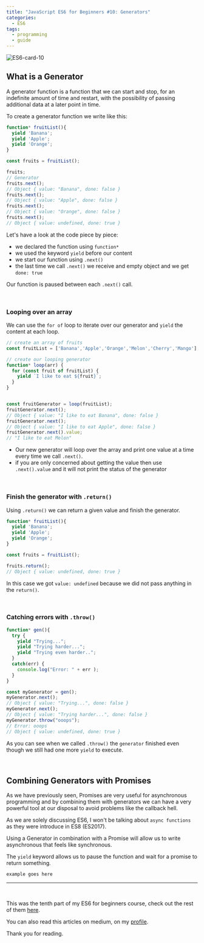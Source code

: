```yaml
---
title: "JavaScript ES6 for Beginners #10: Generators"
categories:
  - ES6
tags:
  - programming
  - guide
---
```


![ES6-card-10](https://albertomontalesi.github.io/assets/images/ES6/ES6-card-10.jpg)



## What is a Generator

A generator function is a function that we can start and stop, for an indefinite amount of time and restart, with the possibility of passing additional data at a later point in time.


To create a generator function we write like this:

``` js
function* fruitList(){
  yield 'Banana';
  yield 'Apple';
  yield 'Orange';
}

const fruits = fruitList();

fruits;
// Generator
fruits.next();
// Object { value: "Banana", done: false }
fruits.next();
// Object { value: "Apple", done: false }
fruits.next();
// Object { value: "Orange", done: false }
fruits.next();
// Object { value: undefined, done: true }
```

Let's have a look at the code piece by piece:

- we declared the function using `function*`
- we used the keyword `yield` before our content
- we start our function using `.next()`
- the last time we call `.next()` we receive and empty object and we get `done: true`

Our function is paused between each `.next()` call.


&nbsp;

### Looping over an array

We can use the `for of` loop to iterate over our generator and `yield` the content at each loop.

``` js
// create an array of fruits
const fruitList = ['Banana','Apple','Orange','Melon','Cherry','Mango'];

// create our looping generator
function* loop(arr) {
  for (const fruit of fruitList) {
    yield `I like to eat ${fruit}`;
  }
}


const fruitGenerator = loop(fruitList);
fruitGenerator.next();
// Object { value: "I like to eat Banana", done: false }
fruitGenerator.next();
// Object { value: "I like to eat Apple", done: false }
fruitGenerator.next().value;
// "I like to eat Melon"
```

- Our new generator will loop over the array and print one value at a time every time we call `.next()`.
- if you are only concerned about getting the value then use `.next().value` and it will not print the status of the generator

&nbsp;
### Finish the generator with `.return()`

Using `.return()` we can return a given value and finish the generator.

``` js
function* fruitList(){
  yield 'Banana';
  yield 'Apple';
  yield 'Orange';
}

const fruits = fruitList();

fruits.return();
// Object { value: undefined, done: true }
```

In this case we got `value: undefined` because we did not pass anything in the `return()`.

&nbsp;

### Catching errors with `.throw()`


``` js
function* gen(){
  try {
    yield "Trying...";
    yield "Trying harder...";
    yield "Trying even harder..";
  }
  catch(err) {
    console.log("Error: " + err );
  }
}

const myGenerator = gen();
myGenerator.next();
// Object { value: "Trying...", done: false }
myGenerator.next();
// Object { value: "Trying harder...", done: false }
myGenerator.throw("ooops");
// Error: ooops
// Object { value: undefined, done: true }
```

As you can see when we called `.throw()` the `generator` finished even though we still had one more `yield` to execute.

&nbsp;



## Combining Generators with Promises

As we have previously seen, Promises are very useful for asynchronous programming and by combining them with generators we can have a very powerful tool at our disposal to avoid problems like the callback hell.

As we are solely discussing ES6, I won't be talking about `async functions` as they were introduce in ES8 (ES2017).


Using a Generator in combination with a Promise will allow us to write asynchronous that feels like synchronous.

The `yield` keyword allows us to pause the function and wait for a promise to return something.

``` js
example goes here

```

---
&nbsp;

This was the tenth part of my ES6 for beginners course, check out the rest of them [here](https://albertomontalesi.github.io/courses/es6).

You can also read this articles on medium, on my [profile](https://medium.com/@labby92).

Thank you for reading.